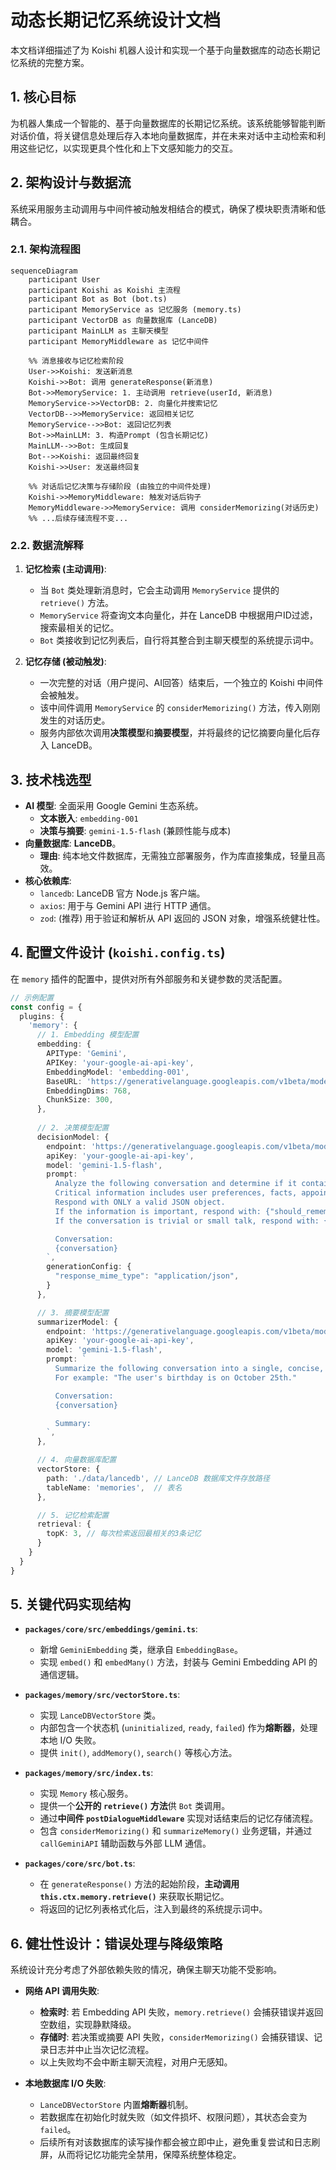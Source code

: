 # 动态长期记忆系统设计文档

本文档详细描述了为 Koishi 机器人设计和实现一个基于向量数据库的动态长期记忆系统的完整方案。

## 1. 核心目标

为机器人集成一个智能的、基于向量数据库的长期记忆系统。该系统能够智能判断对话价值，将关键信息处理后存入本地向量数据库，并在未来对话中主动检索和利用这些记忆，以实现更具个性化和上下文感知能力的交互。

## 2. 架构设计与数据流

系统采用服务主动调用与中间件被动触发相结合的模式，确保了模块职责清晰和低耦合。

### 2.1. 架构流程图

```mermaid
sequenceDiagram
    participant User
    participant Koishi as Koishi 主流程
    participant Bot as Bot (bot.ts)
    participant MemoryService as 记忆服务 (memory.ts)
    participant VectorDB as 向量数据库 (LanceDB)
    participant MainLLM as 主聊天模型
    participant MemoryMiddleware as 记忆中间件

    %% 消息接收与记忆检索阶段
    User->>Koishi: 发送新消息
    Koishi->>Bot: 调用 generateResponse(新消息)
    Bot->>MemoryService: 1. 主动调用 retrieve(userId, 新消息)
    MemoryService->>VectorDB: 2. 向量化并搜索记忆
    VectorDB-->>MemoryService: 返回相关记忆
    MemoryService-->>Bot: 返回记忆列表
    Bot->>MainLLM: 3. 构造Prompt (包含长期记忆)
    MainLLM-->>Bot: 生成回复
    Bot-->>Koishi: 返回最终回复
    Koishi->>User: 发送最终回复

    %% 对话后记忆决策与存储阶段 (由独立的中间件处理)
    Koishi->>MemoryMiddleware: 触发对话后钩子
    MemoryMiddleware->>MemoryService: 调用 considerMemorizing(对话历史)
    %% ...后续存储流程不变...
```

### 2.2. 数据流解释

1.  **记忆检索 (主动调用)**:
    *   当 `Bot` 类处理新消息时，它会主动调用 `MemoryService` 提供的 `retrieve()` 方法。
    *   `MemoryService` 将查询文本向量化，并在 LanceDB 中根据用户ID过滤，搜索最相关的记忆。
    *   `Bot` 类接收到记忆列表后，自行将其整合到主聊天模型的系统提示词中。

2.  **记忆存储 (被动触发)**:
    *   一次完整的对话（用户提问、AI回答）结束后，一个独立的 Koishi 中间件会被触发。
    *   该中间件调用 `MemoryService` 的 `considerMemorizing()` 方法，传入刚刚发生的对话历史。
    *   服务内部依次调用**决策模型**和**摘要模型**，并将最终的记忆摘要向量化后存入 LanceDB。

## 3. 技术栈选型

*   **AI 模型**: 全面采用 Google Gemini 生态系统。
    *   **文本嵌入**: `embedding-001`
    *   **决策与摘要**: `gemini-1.5-flash` (兼顾性能与成本)
*   **向量数据库**: **LanceDB**。
    *   **理由**: 纯本地文件数据库，无需独立部署服务，作为库直接集成，轻量且高效。
*   **核心依赖库**:
    *   `lancedb`: LanceDB 官方 Node.js 客户端。
    *   `axios`: 用于与 Gemini API 进行 HTTP 通信。
    *   `zod`: (推荐) 用于验证和解析从 API 返回的 JSON 对象，增强系统健壮性。

## 4. 配置文件设计 (`koishi.config.ts`)

在 `memory` 插件的配置中，提供对所有外部服务和关键参数的灵活配置。

```typescript
// 示例配置
const config = {
  plugins: {
    'memory': {
      // 1. Embedding 模型配置
      embedding: {
        APIType: 'Gemini', 
        APIKey: 'your-google-ai-api-key', 
        EmbeddingModel: 'embedding-001', 
        BaseURL: 'https://generativelanguage.googleapis.com/v1beta/models/embedding-001:embedContent',
        EmbeddingDims: 768,
        ChunkSize: 300,
      },
      
      // 2. 决策模型配置
      decisionModel: {
        endpoint: 'https://generativelanguage.googleapis.com/v1beta/models/gemini-1.5-flash:generateContent',
        apiKey: 'your-google-ai-api-key',
        model: 'gemini-1.5-flash',
        prompt: `
          Analyze the following conversation and determine if it contains critical information worth remembering for the long term. 
          Critical information includes user preferences, facts, appointments, plans, or relationships.
          Respond with ONLY a valid JSON object.
          If the information is important, respond with: {"should_remember": true, "reason": "A brief explanation of why."}
          If the conversation is trivial or small talk, respond with: {"should_remember": false}

          Conversation:
          {conversation}
        `,
        generationConfig: {
          "response_mime_type": "application/json",
        }
      },

      // 3. 摘要模型配置
      summarizerModel: {
        endpoint: 'https://generativelanguage.googleapis.com/v1beta/models/gemini-1.5-flash:generateContent',
        apiKey: 'your-google-ai-api-key',
        model: 'gemini-1.5-flash',
        prompt: `
          Summarize the following conversation into a single, concise, and complete statement from a third-person perspective.
          For example: "The user's birthday is on October 25th."

          Conversation:
          {conversation}

          Summary:
        `,
      },

      // 4. 向量数据库配置
      vectorStore: {
        path: './data/lancedb', // LanceDB 数据库文件存放路径
        tableName: 'memories',  // 表名
      },

      // 5. 记忆检索配置
      retrieval: {
        topK: 3, // 每次检索返回最相关的3条记忆
      }
    }
  }
}
```

## 5. 关键代码实现结构

*   **`packages/core/src/embeddings/gemini.ts`**:
    *   新增 `GeminiEmbedding` 类，继承自 `EmbeddingBase`。
    *   实现 `embed()` 和 `embedMany()` 方法，封装与 Gemini Embedding API 的通信逻辑。

*   **`packages/memory/src/vectorStore.ts`**:
    *   实现 `LanceDBVectorStore` 类。
    *   内部包含一个状态机 (`uninitialized`, `ready`, `failed`) 作为**熔断器**，处理本地 I/O 失败。
    *   提供 `init()`, `addMemory()`, `search()` 等核心方法。

*   **`packages/memory/src/index.ts`**:
    *   实现 `Memory` 核心服务。
    *   提供一个**公开的 `retrieve()` 方法**供 `Bot` 类调用。
    *   通过**中间件 `postDialogueMiddleware`** 实现对话结束后的记忆存储流程。
    *   包含 `considerMemorizing()` 和 `summarizeMemory()` 业务逻辑，并通过 `callGeminiAPI` 辅助函数与外部 LLM 通信。

*   **`packages/core/src/bot.ts`**:
    *   在 `generateResponse()` 方法的起始阶段，**主动调用 `this.ctx.memory.retrieve()`** 来获取长期记忆。
    *   将返回的记忆列表格式化后，注入到最终的系统提示词中。

## 6. 健壮性设计：错误处理与降级策略

系统设计充分考虑了外部依赖失败的情况，确保主聊天功能不受影响。

*   **网络 API 调用失败**:
    *   **检索时**: 若 Embedding API 失败，`memory.retrieve()` 会捕获错误并返回空数组，实现静默降级。
    *   **存储时**: 若决策或摘要 API 失败，`considerMemorizing()` 会捕获错误、记录日志并中止当次记忆流程。
    *   以上失败均不会中断主聊天流程，对用户无感知。

*   **本地数据库 I/O 失败**:
    *   `LanceDBVectorStore` 内置**熔断器**机制。
    *   若数据库在初始化时就失败（如文件损坏、权限问题），其状态会变为 `failed`。
    *   后续所有对该数据库的读写操作都会被立即中止，避免重复尝试和日志刷屏，从而将记忆功能完全禁用，保障系统整体稳定。